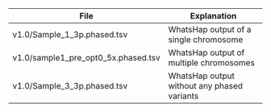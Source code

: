 | File | Explanation |
| ---- | ----------- |
| v1.0/Sample_1_3p.phased.tsv | WhatsHap output of a single chromosome |
| v1.0/sample1_pre_opt0_5x.phased.tsv | WhatsHap output of multiple chromosomes |
| v1.0/Sample_3_3p.phased.tsv | WhatsHap output without any phased variants |
